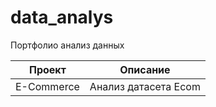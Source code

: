 # data_analys
Портфолио анализ данных

|  Проект   |   Описание  | 
| --------- | ----------  |
|  E-Commerce  | Анализ датасета Ecom            |
